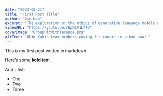 ```yaml
---
date: "2023-03-21"
title: "First Post Title"
author: "Jin Han"
excerpt: "The exploration of the ethics of generative language models and artificial intelligence in today's society."
videoURL: "https://youtu.be/rEpH1V1L7fQ"
coverImage: "GroupPicWithTerence.png"
altText: "Ubin Kakis team members posing for camera in a bum boat."
---
```

This is my first post written in markdown

Here's some __bold text__.

And a list:

* One
* Two
* Three